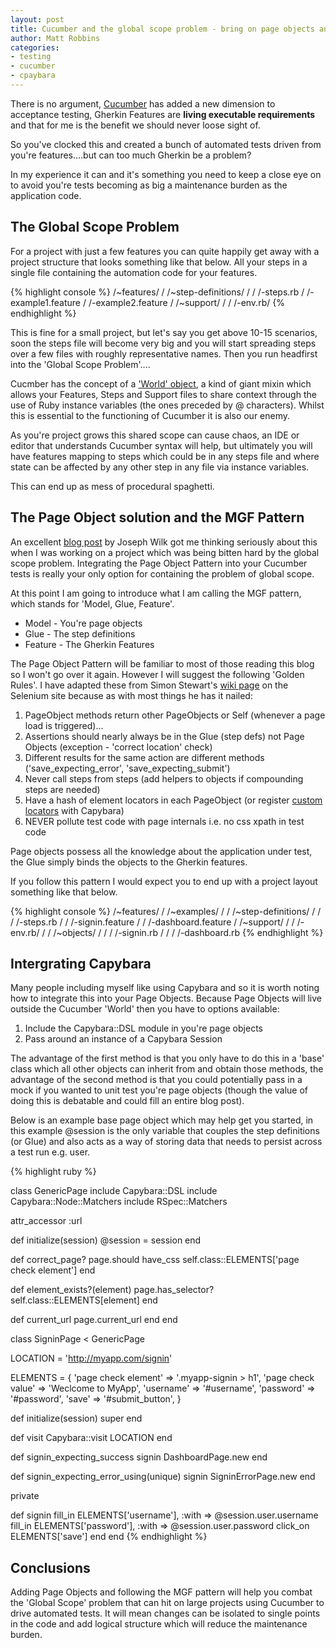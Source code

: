 ```yaml
---
layout: post
title: Cucumber and the global scope problem - bring on page objects and the MGF pattern 
author: Matt Robbins 
categories:
- testing 
- cucumber
- cpaybara
---
```


There is no argument, [Cucumber](http://cukes.info) has added a new dimension to acceptance testing, Gherkin Features are **living executable requirements** and that for me is the benefit we should never loose sight of.

So you've clocked this and created a bunch of automated tests driven from you're features....but can too much Gherkin be a problem?

In my experience it can and it's something you need to keep a close eye on to avoid you're tests becoming as big a maintenance burden as the application code.

The Global Scope Problem
-------------------------

For a project with just a few features you can quite happily get away with a project structure that looks something like that below. All your steps in a single file containing the automation code for your features.

{% highlight console %}
/~features/
/ /~step-definitions/
/ / /-steps.rb
/ /-example1.feature
/ /-example2.feature
/ /~support/
/ / /-env.rb/
{% endhighlight %}

This is fine for a small project, but let's say you get above 10-15 scenarios, soon the steps file will become very big and you will start spreading steps over a few files with roughly representative names. Then you run headfirst into the 'Global Scope Problem'....

Cucmber has the concept of a ['World' object](https://github.com/cucumber/cucumber/wiki/a-whole-new-world), a kind of giant mixin which allows your Features, Steps and Support files to share context through the use of Ruby instance variables (the ones preceded by @ characters).  Whilst this is essential to the functioning of Cucumber it is also our enemy.  

As you're project grows this shared scope can cause chaos, an IDE or editor that understands Cucumber syntax will help, but ultimately you will have features mapping to steps which could be in any steps file and where state can be affected by any other step in any file via instance variables.

This can end up as mess of procedural spaghetti.

The Page Object solution and the MGF Pattern
---------------------------------------------

An excellent [blog post](http://blog.josephwilk.net/cucumber/page-object-pattern.html) by Joseph Wilk got me thinking seriously about this when I was working on a project which was being bitten hard by the global scope problem.  Integrating the Page Object Pattern into your Cucumber tests is really your only option for containing the problem of global scope.

At this point I am going to introduce what I am calling the MGF pattern, which stands for 'Model, Glue, Feature'.

* Model - You're page objects
* Glue - The step definitions
* Feature - The Gherkin Features

The Page Object Pattern will be familiar to most of those reading this blog so I won't go over it again.  However I will suggest the following 'Golden Rules'.  I have adapted these from Simon Stewart's [wiki page](http://code.google.com/p/selenium/wiki/PageObjects#Summary) on the Selenium site because as with most things he has it nailed:

1. PageObject methods return other PageObjects or Self (whenever a page load is triggered)...
2. Assertions should nearly always be in the Glue (step defs) not Page Objects (exception - 'correct location' check)
3. Different results for the same action are different methods ('save_expecting_error', 'save_expecting_submit')
4. Never call steps from steps (add helpers to objects if compounding steps are needed)
5. Have a hash of element locators in each PageObject (or register [custom locators](https://github.com/jnicklas/capybara/#xpath-css-and-selectors) with Capybara)
6. NEVER pollute test code with page internals i.e. no css xpath in test code

Page objects possess all the knowledge about the application under test, the Glue simply binds the objects to the Gherkin features.

If you follow this pattern I would expect you to end up with a project layout something like that below.

{% highlight console %}
/~features/
/ /~examples/
/ / /~step-definitions/
/ / / /-steps.rb
/ / /-signin.feature
/ / /-dashboard.feature
/ /~support/
/ / /-env.rb/
/ / /~objects/
/ / / /-signin.rb
/ / / /-dashboard.rb
{% endhighlight %}

Intergrating Capybara
----------------------

Many people including myself like using Capybara and so it is worth noting how to integrate this into your Page Objects. Because Page Objects will live outside the Cucumber 'World' then you have to options available:

1. Include the Capybara::DSL module in you're page objects
2. Pass around an instance of a Capybara Session

The advantage of the first method is that you only have to do this in a 'base' class which all other objects can inherit from and obtain those methods,  the advantage of the second method is that you could potentially pass in a mock if you wanted to unit test you're page objects (though the value of doing this is debatable and could fill an entire blog post).

Below is an example base page object which may help get you started, in this example @session is the only variable that couples the step definitions (or Glue) and also acts as a way of storing data that needs to persist across a test run e.g. user.

{% highlight ruby %}

class GenericPage
  include Capybara::DSL
  include Capybara::Node::Matchers
  include RSpec::Matchers

  attr_accessor :url

  def initialize(session)
    @session = session
  end

  def correct_page?
    page.should have_css self.class::ELEMENTS['page check element']
  end

  def element_exists?(element)
    page.has_selector? self.class::ELEMENTS[element]
  end

  def current_url
    page.current_url
  end
end

class SigninPage < GenericPage

  LOCATION = 'http://myapp.com/signin'

  ELEMENTS = {
    'page check element'            => '.myapp-signin > h1',
    'page check value'              => 'Weclcome to MyApp',
    'username'                      => '#username',
    'password'                      => '#password',
    'save'                          => '#submit_button',
  }

  def initialize(session)
    super
  end

  def visit
    Capybara::visit LOCATION
  end

  def signin_expecting_success
    signin
    DashboardPage.new
  end

  def signin_expecting_error_using(unique)
    signin
    SigninErrorPage.new
  end

  private

  def signin
    fill_in ELEMENTS['username'], :with => @session.user.username
    fill_in ELEMENTS['password'], :with => @session.user.password
    click_on ELEMENTS['save']
  end
end
{% endhighlight %}

Conclusions
------------

Adding Page Objects and following the MGF pattern will help you combat the 'Global Scope' problem that can hit on large projects using Cucumber to drive automated tests.  It will mean changes can be isolated to single points in the code and add logical structure which will reduce the maintenance burden.
